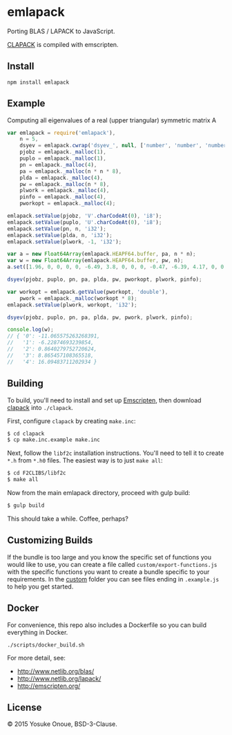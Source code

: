 # emlapack
Porting BLAS / LAPACK to JavaScript.

[CLAPACK](http://www.netlib.org/clapack/) is compiled with emscripten.

## Install

```
npm install emlapack
```

## Example

Computing all eigenvalues of a real (upper triangular) symmetric matrix A

```javascript
var emlapack = require('emlapack'),
    n = 5,
    dsyev = emlapack.cwrap('dsyev_', null, ['number', 'number', 'number', 'number', 'number', 'number', 'number', 'number', 'number']),
    pjobz = emlapack._malloc(1),
    puplo = emlapack._malloc(1),
    pn = emlapack._malloc(4),
    pa = emlapack._malloc(n * n * 8),
    plda = emlapack._malloc(4),
    pw = emlapack._malloc(n * 8),
    plwork = emlapack._malloc(4),
    pinfo = emlapack._malloc(4),
    pworkopt = emlapack._malloc(4);

emlapack.setValue(pjobz, 'V'.charCodeAt(0), 'i8');
emlapack.setValue(puplo, 'U'.charCodeAt(0), 'i8');
emlapack.setValue(pn, n, 'i32');
emlapack.setValue(plda, n, 'i32');
emlapack.setValue(plwork, -1, 'i32');

var a = new Float64Array(emlapack.HEAPF64.buffer, pa, n * n);
var w = new Float64Array(emlapack.HEAPF64.buffer, pw, n);
a.set([1.96, 0, 0, 0, 0, -6.49, 3.8, 0, 0, 0, -0.47, -6.39, 4.17, 0, 0, -7.2, 1.5, -1.51, 5.7, 0, -0.65, -6.34, 2.67, 1.8, -7.1]);

dsyev(pjobz, puplo, pn, pa, plda, pw, pworkopt, plwork, pinfo);

var workopt = emlapack.getValue(pworkopt, 'double'),
    pwork = emlapack._malloc(workopt * 8);
emlapack.setValue(plwork, workopt, 'i32');

dsyev(pjobz, puplo, pn, pa, plda, pw, pwork, plwork, pinfo);

console.log(w);
// { '0': -11.065575263268391,
//   '1': -6.22874693239854,
//   '2': 0.8640279752720624,
//   '3': 8.865457108365518,
//   '4': 16.09483711202934 }
```

## Building

To build, you'll need to install and set up [Emscripten](http://kripken.github.io/emscripten-site), then download [clapack](http://www.netlib.org/clapack/) into `./clapack`.

First, configure `clapack` by creating `make.inc`:

```bash
$ cd clapack
$ cp make.inc.example make.inc
```

Next, follow the `libf2c` installation instructions. You'll need to tell it to create `*.h` from `*.h0` files. The easiest way is to just `make all`:

```bash
$ cd F2CLIBS/libf2c
$ make all
```

Now from the main emlapack directory, proceed with gulp build:

```bash
$ gulp build
```

This should take a while. Coffee, perhaps?

## Customizing Builds

If the bundle is too large and you know the specific set of functions you would like to use, you can create a file called `custom/export-functions.js` with the specific functions you want to create a bundle specific to your requirements. In the [custom](./custom) folder you can see files ending in `.example.js` to help you get started.

## Docker

For convenience, this repo also includes a Dockerfile so you can build everything in Docker.

```shell
./scripts/docker_build.sh
```

For more detail, see:

* http://www.netlib.org/blas/
* http://www.netlib.org/lapack/
* http://emscripten.org/

## License

&copy; 2015 Yosuke Onoue, BSD-3-Clause.

